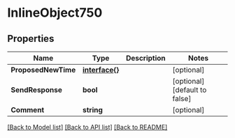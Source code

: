 # InlineObject750

## Properties

Name | Type | Description | Notes
------------ | ------------- | ------------- | -------------
**ProposedNewTime** | [**interface{}**](.md) |  | [optional] 
**SendResponse** | **bool** |  | [optional] [default to false]
**Comment** | **string** |  | [optional] 

[[Back to Model list]](../README.md#documentation-for-models) [[Back to API list]](../README.md#documentation-for-api-endpoints) [[Back to README]](../README.md)


